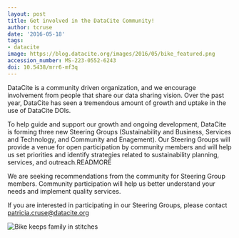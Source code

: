```yaml
---
layout: post
title: Get involved in the DataCite Community!
author: tcruse
date: '2016-05-18'
tags:
- datacite
image: https://blog.datacite.org/images/2016/05/bike_featured.png
accession_number: MS-223-0552-6243
doi: 10.5438/mrr6-mf3q
---
```

DataCite is a community driven organization, and we encourage involvement from people that share our data sharing vision. Over the past year, DataCite has seen a tremendous amount of growth and uptake in the use of DataCite DOIs.

To help guide and support our growth and ongoing development, DataCite is forming three new Steering Groups (Sustainability and Business, Services and Technology, and Community and Enagement). Our Steering Groups will provide a venue for open participation by community members and will help us set priorities and identify strategies related to sustainability planning, services, and outreach.READMORE

We are seeking recommendations from the community for Steering Group members. Community participation will help us better understand your needs and implement quality services.

If you are interested in participating in our Steering Groups, please contact [patricia.cruse@datacite.org](mailto:support@datacite.org)

![Bike keeps family in stitches](/images/2016/05/bike.png)
